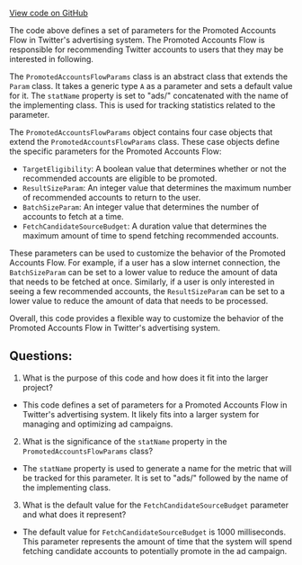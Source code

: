 [View code on GitHub](https://github.com/misbahsy/the-algorithm/follow-recommendations-service/server/src/main/scala/com/twitter/follow_recommendations/flows/ads/PromotedAccountsFlowParams.scala)

The code above defines a set of parameters for the Promoted Accounts Flow in Twitter's advertising system. The Promoted Accounts Flow is responsible for recommending Twitter accounts to users that they may be interested in following. 

The `PromotedAccountsFlowParams` class is an abstract class that extends the `Param` class. It takes a generic type `A` as a parameter and sets a default value for it. The `statName` property is set to "ads/" concatenated with the name of the implementing class. This is used for tracking statistics related to the parameter.

The `PromotedAccountsFlowParams` object contains four case objects that extend the `PromotedAccountsFlowParams` class. These case objects define the specific parameters for the Promoted Accounts Flow:

- `TargetEligibility`: A boolean value that determines whether or not the recommended accounts are eligible to be promoted.
- `ResultSizeParam`: An integer value that determines the maximum number of recommended accounts to return to the user.
- `BatchSizeParam`: An integer value that determines the number of accounts to fetch at a time.
- `FetchCandidateSourceBudget`: A duration value that determines the maximum amount of time to spend fetching recommended accounts.

These parameters can be used to customize the behavior of the Promoted Accounts Flow. For example, if a user has a slow internet connection, the `BatchSizeParam` can be set to a lower value to reduce the amount of data that needs to be fetched at once. Similarly, if a user is only interested in seeing a few recommended accounts, the `ResultSizeParam` can be set to a lower value to reduce the amount of data that needs to be processed.

Overall, this code provides a flexible way to customize the behavior of the Promoted Accounts Flow in Twitter's advertising system.
## Questions: 
 1. What is the purpose of this code and how does it fit into the larger project?
- This code defines a set of parameters for a Promoted Accounts Flow in Twitter's advertising system. It likely fits into a larger system for managing and optimizing ad campaigns.

2. What is the significance of the `statName` property in the `PromotedAccountsFlowParams` class?
- The `statName` property is used to generate a name for the metric that will be tracked for this parameter. It is set to "ads/" followed by the name of the implementing class.

3. What is the default value for the `FetchCandidateSourceBudget` parameter and what does it represent?
- The default value for `FetchCandidateSourceBudget` is 1000 milliseconds. This parameter represents the amount of time that the system will spend fetching candidate accounts to potentially promote in the ad campaign.
